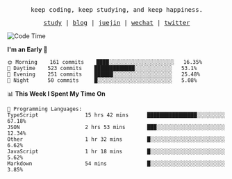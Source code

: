 <p align="center">
  <samp>
    <span>keep coding, keep studying, and keep happiness.</span>
  </samp>
</p>

<p align="center">
  <samp>
    <a href="https://github.com/ouduidui/fe-study">study</a> |
    <a href="https://deweyou.me">blog</a>  |
    <a href="https://juejin.cn/user/4309700183594366">juejin</a> |
    <a href="https://user-images.githubusercontent.com/54696834/165071004-6509e3f2-90c3-448c-9d92-3da42b0c2021.jpeg">wechat</a> |
    <a href="https://twitter.com/ouduidui">twitter</a>
  </samp>
</p>

<!--START_SECTION:waka-->
![Code Time](http://img.shields.io/badge/Code%20Time-2%2C324%20hrs%2049%20mins-blue)

**I'm an Early 🐤** 

```text
🌞 Morning    161 commits    ████░░░░░░░░░░░░░░░░░░░░░   16.35% 
🌆 Daytime    523 commits    █████████████░░░░░░░░░░░░   53.1% 
🌃 Evening    251 commits    ██████░░░░░░░░░░░░░░░░░░░   25.48% 
🌙 Night      50 commits     █░░░░░░░░░░░░░░░░░░░░░░░░   5.08%

```


📊 **This Week I Spent My Time On** 

```text
💬 Programming Languages: 
TypeScript               15 hrs 42 mins      ████████████████░░░░░░░░░   67.18% 
JSON                     2 hrs 53 mins       ███░░░░░░░░░░░░░░░░░░░░░░   12.34% 
Other                    1 hr 32 mins        █░░░░░░░░░░░░░░░░░░░░░░░░   6.62% 
JavaScript               1 hr 18 mins        █░░░░░░░░░░░░░░░░░░░░░░░░   5.62% 
Markdown                 54 mins             █░░░░░░░░░░░░░░░░░░░░░░░░   3.85%

```


<!--END_SECTION:waka-->
